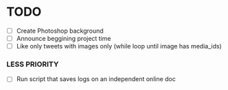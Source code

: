 # TODO

- [ ] Create Photoshop background
- [ ] Announce beggining project time
- [ ] Like only tweets with images only (while loop until image has media_ids)

### LESS PRIORITY

- [ ] Run script that saves logs on an independent online doc
